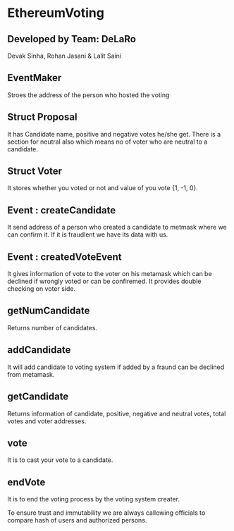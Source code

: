 # EthereumVoting

## Developed by Team: DeLaRo 
Devak Sinha, Rohan Jasani & Lalit Saini

## EventMaker 
Stroes the address of the person who hosted the voting

## Struct Proposal
It has Candidate name, positive and negative votes he/she get. There is a section for neutral also which means no of voter who are neutral 
to a candidate.

##  Struct Voter
It stores whether you voted or not and value of you vote {1, -1, 0}.

## Event : createCandidate
It send address of a person who created a candidate to metmask where we can confirm it.
If it is fraudlent we have its data with us.

## Event : createdVoteEvent
It gives information of vote to the voter on his metamask which can be declined if wrongly voted 
or can be confiremed.
It provides double checking on voter side.

## getNumCandidate
Returns number of candidates.

## addCandidate
It will add candidate to voting system if added by a fraund can be declined from metamask.

## getCandidate
Returns information of candidate, positive, negative and neutral votes, total votes and voter addresses.

## vote
It is to cast your vote to a candidate.

## endVote
It is to end the voting process by the voting system creater.

To ensure trust and immutability we are always callowing officials to compare hash of users and authorized persons.


